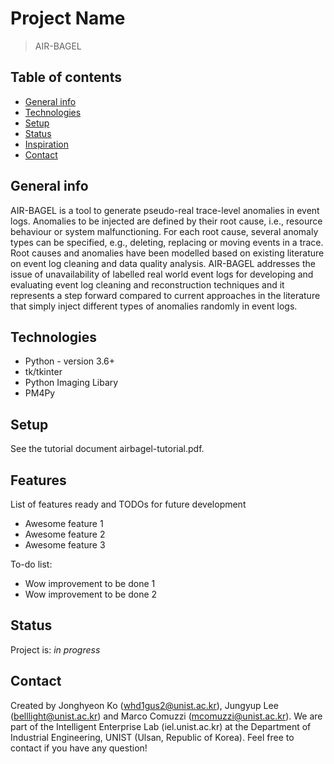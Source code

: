 # Project Name
> AIR-BAGEL

## Table of contents
* [General info](#general-info)
* [Technologies](#technologies)
* [Setup](#setup)
* [Status](#status)
* [Inspiration](#inspiration)
* [Contact](#contact)

## General info
AIR-BAGEL is a tool to generate pseudo-real trace-level anomalies in event logs. Anomalies to be injected are defined by their root cause, i.e., resource behaviour or system malfunctioning. For each root cause, several anomaly types can be specified, e.g., deleting, replacing or moving events in a trace. Root causes and anomalies have been modelled based on existing literature on event log cleaning and data quality analysis. AIR-BAGEL addresses the issue of unavailability of labelled real world event logs for developing and evaluating event log cleaning and reconstruction techniques and it represents a step forward compared to current approaches in the literature that simply inject different types of anomalies randomly in event logs.
 

## Technologies
* Python - version 3.6+
* tk/tkinter 
* Python Imaging Libary
* PM4Py

## Setup
See the tutorial document airbagel-tutorial.pdf.

## Features
List of features ready and TODOs for future development
* Awesome feature 1
* Awesome feature 2
* Awesome feature 3

To-do list:
* Wow improvement to be done 1
* Wow improvement to be done 2

## Status
Project is: _in progress_



## Contact
Created by Jonghyeon Ko (whd1gus2@unist.ac.kr), Jungyup Lee (belllight@unist.ac.kr) and Marco Comuzzi (mcomuzzi@unist.ac.kr).
We are part of the Intelligent Enterprise Lab (iel.unist.ac.kr) at the Department of Industrial Engineering, UNIST (Ulsan, Republic of Korea).
Feel free to contact if you have any question!
